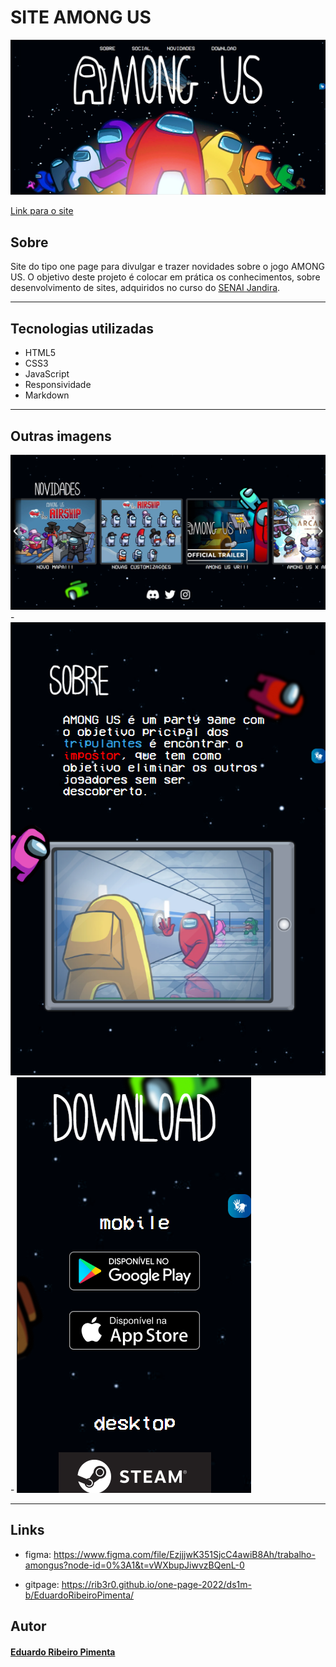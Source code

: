# SITE AMONG US 
<img src="./img/site_amongus.PNG">

[Link para o site](https://rib3r0.github.io/one-page-2022/ds1m-b/EduardoRibeiroPimenta/)

## Sobre
Site do tipo one page para
divulgar e trazer novidades sobre o jogo AMONG US.
O objetivo deste projeto é colocar
em prática os conhecimentos, sobre
desenvolvimento de sites, adquiridos
no curso do [SENAI Jandira](https://jandira.sp.senai.br/).

---

## Tecnologias utilizadas
- HTML5
- CSS3
- JavaScript
- Responsividade
- Markdown

---
## Outras imagens
<img src="./img/site_amongus_2.PNG">
-
<img src="./img/site_amongus_3.PNG">
-
<img src="./img/site_amongus_4.PNG">

---
## Links
- figma:
https://www.figma.com/file/EzjjjwK351SjcC4awiB8Ah/trabalho-amongus?node-id=0%3A1&t=vWXbupJiwvzBQenL-0

- gitpage:
https://rib3r0.github.io/one-page-2022/ds1m-b/EduardoRibeiroPimenta/



## Autor
#### [Eduardo Ribeiro Pimenta](https://github.com/Rib3r0)